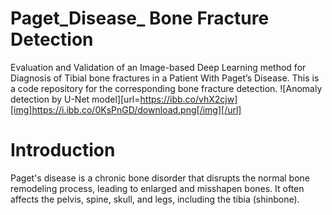 # Paget_Disease_ Bone Fracture Detection
Evaluation and Validation of an Image-based Deep Learning method for Diagnosis of Tibial bone fractures in a Patient With Paget’s Disease.
This is a code repository for the corresponding bone fracture detection. 
![Anomaly detection by U-Net model][url=https://ibb.co/vhX2cjw][img]https://i.ibb.co/0KsPnGD/download.png[/img][/url]

# Introduction 
Paget's disease is a chronic bone disorder that disrupts the normal bone remodeling process, leading to enlarged and misshapen bones. It often affects the pelvis, spine, skull, and legs, including the tibia (shinbone).

